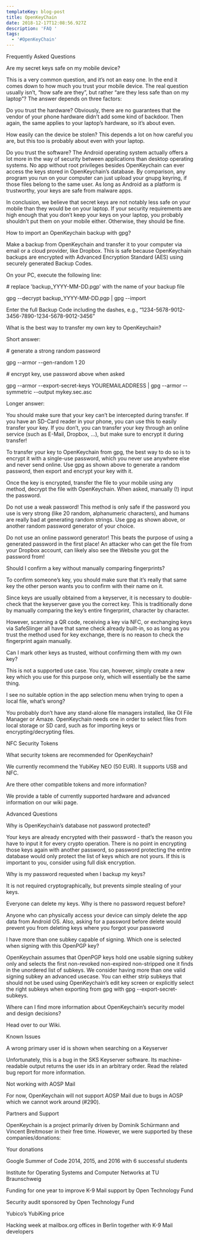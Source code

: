 ```yaml
---
templateKey: blog-post
title: OpenKeyChain
date: 2018-12-17T12:08:56.927Z
description: 'FAQ '
tags:
  - '#OpenKeyChain'
---
```

Frequently Asked Questions

Are my secret keys safe on my mobile device?

This is a very common question, and it’s not an easy one. In the end it comes down to how much you trust your mobile device. The real question usually isn’t, “how safe are they”, but rather “are they less safe than on my laptop”? The answer depends on three factors:



Do you trust the hardware? Obviously, there are no guarantees that the vendor of your phone hardware didn’t add some kind of backdoor. Then again, the same applies to your laptop’s hardware, so it’s about even.

How easily can the device be stolen? This depends a lot on how careful you are, but this too is probably about even with your laptop.

Do you trust the software? The Android operating system actually offers a lot more in the way of security between applications than desktop operating systems. No app without root privileges besides OpenKeychain can ever access the keys stored in OpenKeychain’s database. By comparison, any program you run on your computer can just upload your gnupg keyring, if those files belong to the same user. As long as Android as a platform is trustworthy, your keys are safe from malware apps.

In conclusion, we believe that secret keys are not notably less safe on your mobile than they would be on your laptop. If your security requirements are high enough that you don’t keep your keys on your laptop, you probably shouldn’t put them on your mobile either. Otherwise, they should be fine.



How to import an OpenKeychain backup with gpg?

Make a backup from OpenKeychain and transfer it to your computer via email or a cloud provider, like Dropbox. This is safe because OpenKeychain backups are encrypted with Advanced Encryption Standard (AES) using securely generated Backup Codes.

On your PC, execute the following line:



\# replace 'backup_YYYY-MM-DD.pgp' with the name of your backup file

gpg --decrypt backup_YYYY-MM-DD.pgp | gpg --import

Enter the full Backup Code including the dashes, e.g., “1234-5678-9012-3456-7890-1234-5678-9012-3456”

What is the best way to transfer my own key to OpenKeychain?

Short answer:



\# generate a strong random password

gpg --armor --gen-random 1 20



\# encrypt key, use password above when asked

gpg --armor --export-secret-keys YOUREMAILADDRESS | gpg --armor --symmetric --output mykey.sec.asc

Longer answer:



You should make sure that your key can’t be intercepted during transfer. If you have an SD-Card reader in your phone, you can use this to easily transfer your key. If you don’t, you can transfer your key through an online service (such as E-Mail, Dropbox, …), but make sure to encrypt it during transfer!



To transfer your key to OpenKeychain from gpg, the best way to do so is to encrypt it with a single-use password, which you never use anywhere else and never send online. Use gpg as shown above to generate a random password, then export and encrypt your key with it.



Once the key is encrypted, transfer the file to your mobile using any method, decrypt the file with OpenKeychain. When asked, manually (!) input the password.



Do not use a weak password! This method is only safe if the password you use is very strong (like 20 random, alphanumeric characters), and humans are really bad at generating random strings. Use gpg as shown above, or another random password generator of your choice.



Do not use an online password generator! This beats the purpose of using a generated password in the first place! An attacker who can get the file from your Dropbox account, can likely also see the Website you got the password from!



Should I confirm a key without manually comparing fingerprints?

To confirm someone’s key, you should make sure that it’s really that same key the other person wants you to confirm with their name on it.



Since keys are usually obtained from a keyserver, it is necessary to double-check that the keyserver gave you the correct key. This is traditionally done by manually comparing the key’s entire fingerprint, character by character.



However, scanning a QR code, receiving a key via NFC, or exchanging keys via SafeSlinger all have that same check already built-in, so as long as you trust the method used for key exchange, there is no reason to check the fingerprint again manually.



Can I mark other keys as trusted, without confirming them with my own key?

This is not a supported use case. You can, however, simply create a new key which you use for this purpose only, which will essentially be the same thing.



I see no suitable option in the app selection menu when trying to open a local file, what’s wrong?

You probably don’t have any stand-alone file managers installed, like OI File Manager or Amaze. OpenKeychain needs one in order to select files from local storage or SD card, such as for importing keys or encrypting/decrypting files.



NFC Security Tokens

What security tokens are recommended for OpenKeychain?

We currently recommend the YubiKey NEO (50 EUR). It supports USB and NFC.



Are there other compatible tokens and more information?

We provide a table of currently supported hardware and advanced information on our wiki page.



Advanced Questions

Why is OpenKeychain’s database not password protected?

Your keys are already encrypted with their password - that’s the reason you have to input it for every crypto operation. There is no point in encrypting those keys again with another password, so password protecting the entire database would only protect the list of keys which are not yours. If this is important to you, consider using full disk encryption.



Why is my password requested when I backup my keys?

It is not required cryptographically, but prevents simple stealing of your keys.



Everyone can delete my keys. Why is there no password request before?

Anyone who can physically access your device can simply delete the app data from Android OS. Also, asking for a password before delete would prevent you from deleting keys where you forgot your password



I have more than one subkey capable of signing. Which one is selected when signing with this OpenPGP key?

OpenKeychain assumes that OpenPGP keys hold one usable signing subkey only and selects the first non-revoked non-expired non-stripped one it finds in the unordered list of subkeys. We consider having more than one valid signing subkey an advanced usecase. You can either strip subkeys that should not be used using OpenKeychain’s edit key screen or explicitly select the right subkeys when exporting from gpg with gpg --export-secret-subkeys.



Where can I find more information about OpenKeychain’s security model and design decisions?

Head over to our Wiki.



Known Issues

A wrong primary user id is shown when searching on a Keyserver

Unfortunately, this is a bug in the SKS Keyserver software. Its machine-readable output returns the user ids in an arbitrary order. Read the related bug report for more information.



Not working with AOSP Mail

For now, OpenKeychain will not support AOSP Mail due to bugs in AOSP which we cannot work around (#290).



Partners and Support

OpenKeychain is a project primarily driven by Dominik Schürmann and Vincent Breitmoser in their free time. However, we were supported by these companies/donations:



Your donations

Google Summer of Code 2014, 2015, and 2016 with 6 successful students

Institute for Operating Systems and Computer Networks at TU Braunschweig

Funding for one year to improve K-9 Mail support by Open Technology Fund

Security audit sponsored by Open Technology Fund

Yubico’s YubiKing price

Hacking week at mailbox.org offices in Berlin together with K-9 Mail developers
